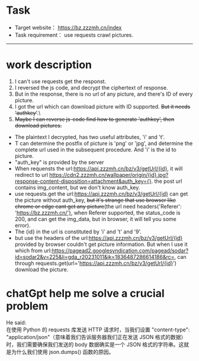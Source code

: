 # Task
* Target website： https://bz.zzzmh.cn/index
* Task requirement： use requests crawl pictures. 
---
# work description
1. I can't use requests get the responst.
2. I reversed the js code, and decrypt the ciphertext of response.
3. But in the response, there is no url of any picture, and there's  ID of every picture.
4. I got the url which can download picture with ID supported. ~~But it needs 'authkey'~~.\
5. ~~Maybe I can reverse js-code find how to generate 'authkey', then download pictures.~~

* The plaintext I decrypted, has two useful attributes, 'i' and 't'.
* T can determine the postfix of picture is 'png' or 'jpg', and determine the complete url used in the subsequent procedure. And 'i' is the id to picture.
* "auth_key" is provided by the server 
* When requensts the url:https://api.zzzmh.cn/bz/v3/getUrl/{id}, it will redirect to url https://cdn2.zzzmh.cn/wallpaper/origin/{id}.jpg?response-content-disposition=attachment&auth_key={}. the post url contains img_content, but we don't know auth_key.
* use requests.get the url:https://api.zzzmh.cn/bz/v3/getUrl/{id} can get the picture without auth_key, ~~but it's strange that use browser like chrome or edge cant get any picture~~(the url need headers{'Referer': 'https://bz.zzzmh.cn/'}, when Referer supported, the status_code is 200, and can get the img_data, but in browser, it will tell you some error). 
* The {id} in the url is constituted by 'i' and 't' and '9'. 
* but use the headers of the url:https://api.zzzmh.cn/bz/v3/getUrl/{id} provided by browser couldn't get picture information. But when I use it which from url:https://pagead2.googlesyndication.com/pagead/sodar?id=sodar2&v=225&li=gda_r20231011&jk=1836487286614186&rc=, can through requests.get(url='https://api.zzzmh.cn/bz/v3/getUrl/{id}') download the picture.


# chatGpt help me solve a crucial problem
He said:\
在使用 Python 的 requests 库发送 HTTP 请求时，当我们设置 "content-type": "application/json"（意味着我们告诉服务器我们正在发送 JSON 格式的数据）时，我们需要确保我们发送的 body 数据确实是一个 JSON 格式的字符串。这就是为什么我们使用 json.dumps() 函数的原因。

